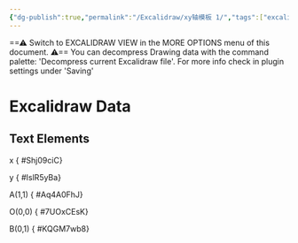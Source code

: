 ```yaml
---
{"dg-publish":true,"permalink":"/Excalidraw/xy轴模板 1/","tags":["excalidraw"]}
---
```


==⚠  Switch to EXCALIDRAW VIEW in the MORE OPTIONS menu of this document. ⚠== You can decompress Drawing data with the command palette: 'Decompress current Excalidraw file'. For more info check in plugin settings under 'Saving'


# Excalidraw Data
## Text Elements
x
{ #Shj09ciC}


y
{ #IslR5yBa}


A(1,1)
{ #Aq4A0FhJ}


O(0,0)
{ #7UOxCEsK}


B(0,1)
{ #KQGM7wb8}


